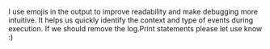 I use emojis in the output to improve readability and make debugging more intuitive. It helps us quickly identify the context and type of events during execution.
If we should remove the log.Print statements please let use know :)
